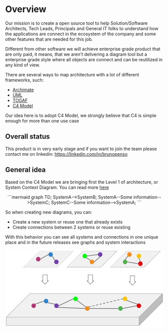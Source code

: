 # Overview

Our mission is to create a open source tool to help Solution/Software Architects, Tech Leads, Principals and General IT folks to understand how the applications are connect in the ecosystem of the company and some other features that are needed for this job.

Different from other software we will achieve enterprise grade product that are only paid, it means, that we aren't delivering a diagram tool but a enterprise grade style where all objects are connect and can be reutilized in any kind of view.

There are several ways to map architecture with a lot of different frameworks, such:

- [Archimate](https://www.archimatetool.com/)
- [UML](https://pt.wikipedia.org/wiki/UML)
- [TOGAF](https://www.opengroup.org/togaf)
- [C4 Model](https://c4model.com/)

Our idea here is to adopt C4 Model, we strongly believe that C4 is simple enough for more than one use case

## Overall status
This product is in very early stage and if you want to join the team please contact me on linkedin: https://linkedin.com/in/brunopenso

## General idea

Based on the C4 Model we are bringing first the Level 1 of architecture, or System Context Diagram. You can read more [here](https://c4model.com/#SystemContextDiagram)

<div style="text-align: center">
```mermaid
graph TD;
  SystemA-->SystemB;
  SystemA--Some information-->SystemC;
  SystemC--Some information-->SystemA;
```
</div>

So when creating new diagrams, you can:

- Create a new system or reuse one that already exists
- Create connections between 2 systems or reuse existing

With this behavior you can see all systems and connections in one unique place and in the future releases see graphs and system interactions

![How It Works](./assets/howitworks.png "How Arch Buddy Works")